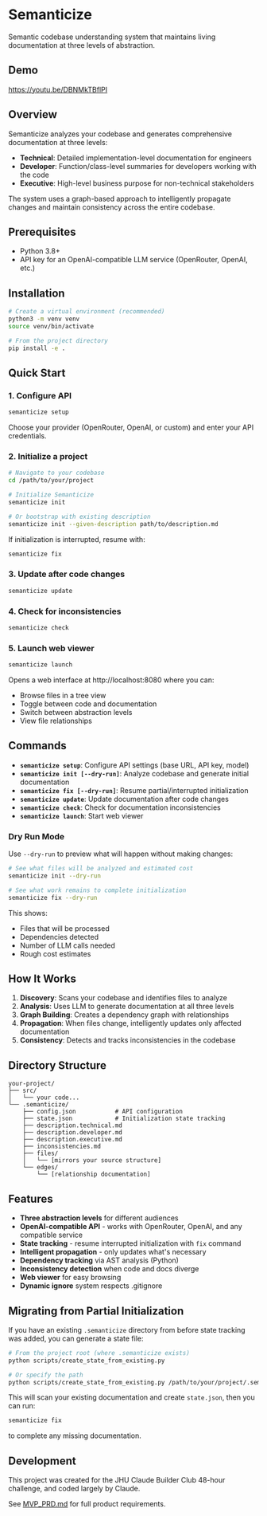 # Semanticize

Semantic codebase understanding system that maintains living documentation at three levels of abstraction.

## Demo
https://youtu.be/DBNMkTBflPI

## Overview

Semanticize analyzes your codebase and generates comprehensive documentation at three levels:
- **Technical**: Detailed implementation-level documentation for engineers
- **Developer**: Function/class-level summaries for developers working with the code
- **Executive**: High-level business purpose for non-technical stakeholders

The system uses a graph-based approach to intelligently propagate changes and maintain consistency across the entire codebase.

## Prerequisites

- Python 3.8+
- API key for an OpenAI-compatible LLM service (OpenRouter, OpenAI, etc.)

## Installation

```bash
# Create a virtual environment (recommended)
python3 -m venv venv
source venv/bin/activate

# From the project directory
pip install -e .
```

## Quick Start

### 1. Configure API

```bash
semanticize setup
```

Choose your provider (OpenRouter, OpenAI, or custom) and enter your API credentials.

### 2. Initialize a project

```bash
# Navigate to your codebase
cd /path/to/your/project

# Initialize Semanticize
semanticize init

# Or bootstrap with existing description
semanticize init --given-description path/to/description.md
```

If initialization is interrupted, resume with:
```bash
semanticize fix
```

### 3. Update after code changes

```bash
semanticize update
```

### 4. Check for inconsistencies

```bash
semanticize check
```

### 5. Launch web viewer

```bash
semanticize launch
```

Opens a web interface at http://localhost:8080 where you can:
- Browse files in a tree view
- Toggle between code and documentation
- Switch between abstraction levels
- View file relationships

## Commands

- **`semanticize setup`**: Configure API settings (base URL, API key, model)
- **`semanticize init [--dry-run]`**: Analyze codebase and generate initial documentation
- **`semanticize fix [--dry-run]`**: Resume partial/interrupted initialization
- **`semanticize update`**: Update documentation after code changes
- **`semanticize check`**: Check for documentation inconsistencies
- **`semanticize launch`**: Start web viewer

### Dry Run Mode

Use `--dry-run` to preview what will happen without making changes:

```bash
# See what files will be analyzed and estimated cost
semanticize init --dry-run

# See what work remains to complete initialization
semanticize fix --dry-run
```

This shows:
- Files that will be processed
- Dependencies detected
- Number of LLM calls needed
- Rough cost estimates

## How It Works

1. **Discovery**: Scans your codebase and identifies files to analyze
2. **Analysis**: Uses LLM to generate documentation at all three levels
3. **Graph Building**: Creates a dependency graph with relationships
4. **Propagation**: When files change, intelligently updates only affected documentation
5. **Consistency**: Detects and tracks inconsistencies in the codebase

## Directory Structure

```
your-project/
├── src/
│   └── your code...
└── .semanticize/
    ├── config.json           # API configuration
    ├── state.json            # Initialization state tracking
    ├── description.technical.md
    ├── description.developer.md
    ├── description.executive.md
    ├── inconsistencies.md
    ├── files/
    │   └── [mirrors your source structure]
    └── edges/
        └── [relationship documentation]
```

## Features

- **Three abstraction levels** for different audiences
- **OpenAI-compatible API** - works with OpenRouter, OpenAI, and any compatible service
- **State tracking** - resume interrupted initialization with `fix` command
- **Intelligent propagation** - only updates what's necessary
- **Dependency tracking** via AST analysis (Python)
- **Inconsistency detection** when code and docs diverge
- **Web viewer** for easy browsing
- **Dynamic ignore** system respects .gitignore

## Migrating from Partial Initialization

If you have an existing `.semanticize` directory from before state tracking was added, you can generate a state file:

```bash
# From the project root (where .semanticize exists)
python scripts/create_state_from_existing.py

# Or specify the path
python scripts/create_state_from_existing.py /path/to/your/project/.semanticize
```

This will scan your existing documentation and create `state.json`, then you can run:

```bash
semanticize fix
```

to complete any missing documentation.

## Development

This project was created for the JHU Claude Builder Club 48-hour challenge, and coded largely by Claude.

See [MVP_PRD.md](MVP_PRD.md) for full product requirements.
